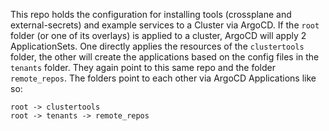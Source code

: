 This repo holds the configuration for installing tools (crossplane and external-secrets) and example services to a
Cluster via ArgoCD.
If the `root` folder (or one of its overlays) is applied to a cluster, ArgoCD will apply 2 ApplicationSets.
One directly applies the resources of the `clustertools` folder, the other will create the applications based on the
config files in the `tenants` folder. They again point to this same repo and the folder `remote_repos`.
The folders point to each other via ArgoCD Applications like so:

```
root -> clustertools
root -> tenants -> remote_repos
```
